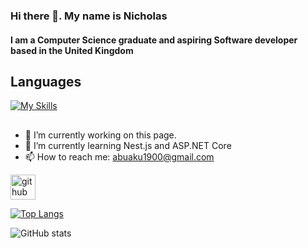 ### Hi there 👋. My name is Nicholas
#### I am a Computer Science graduate and aspiring Software developer based in the United Kingdom

## Languages
[![My Skills](https://skillicons.dev/icons?i=ts,js,nodejs,react,prisma,nestjs,nextjs,laravel,mysql,postgresql,spring)](https://skillicons.dev)
##
- 🔭 I’m currently working on this page. 
- 🌱 I’m currently learning Nest.js and ASP.NET Core 
- 📫 How to reach me: abuaku1900@gmail.com 


[<img src='https://cdn.jsdelivr.net/npm/simple-icons@3.0.1/icons/github.svg' alt='github' height='40'>](https://github.com/Nicholas-Abuaku)  

[![Top Langs](https://github-readme-stats.vercel.app/api/top-langs/?username=Nicholas-Abuaku)](https://github.com/anuraghazra/github-readme-stats)

![GitHub stats](https://github-readme-stats.vercel.app/api?username=Nicholas-Abuaku&show_icons=true)  

